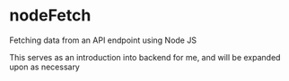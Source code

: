 # nodeFetch
Fetching data from an API endpoint using Node JS

This serves as an introduction into backend for me, and will be expanded upon as necessary
